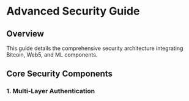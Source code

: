# Advanced Security Guide

## Overview

This guide details the comprehensive security architecture integrating Bitcoin, Web5, and ML components.

## Core Security Components

### 1. Multi-Layer Authentication
